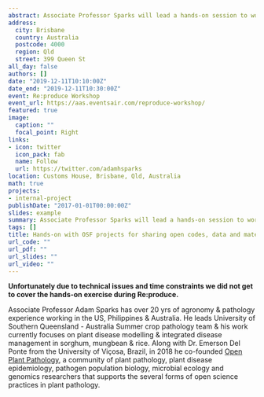 ```yaml
---
abstract: Associate Professor Sparks will lead a hands-on session to work through creating an OSF project to share your codes and data.
address:
  city: Brisbane
  country: Australia
  postcode: 4000
  region: Qld
  street: 399 Queen St
all_day: false
authors: []
date: "2019-12-11T10:10:00Z"
date_end: "2019-12-11T10:30:00Z"
event: Re:produce Workshop
event_url: https://aas.eventsair.com/reproduce-workshop/
featured: true
image:
  caption: ""
  focal_point: Right
links:
- icon: twitter
  icon_pack: fab
  name: Follow
  url: https://twitter.com/adamhsparks
location: Customs House, Brisbane, Qld, Australia
math: true
projects:
- internal-project
publishDate: "2017-01-01T00:00:00Z"
slides: example
summary: Associate Professor Sparks will lead a hands-on session to work through creating an OSF project to share your codes, data and materials.
tags: []
title: Hands-on with OSF projects for sharing open codes, data and materials
url_code: ""
url_pdf: ""
url_slides: ""
url_video: ""
---
```


**Unfortunately due to technical issues and time constraints we did not get to cover the hands-on exercise during Re:produce.**

Associate Professor Adam Sparks has over 20 yrs of agronomy & pathology experience working in the US, Philippines & Australia. He leads University of Southern Queensland - Australia Summer crop pathology team & his work currently focuses on plant disease modelling & integrated disease management in sorghum, mungbean & rice. Along with Dr. Emerson Del Ponte from the University of Viçosa, Brazil, in 2018 he co-founded [Open Plant Pathology](https://www.openplantpathology.org/), a community of plant pathology, plant disease epidemiology, pathogen population biology, microbial ecology and genomics researchers that supports the several forms of open science practices in plant pathology.
